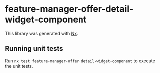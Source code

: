 # feature-manager-offer-detail-widget-component

This library was generated with [Nx](https://nx.dev).

## Running unit tests

Run `nx test feature-manager-offer-detail-widget-component` to execute the unit tests.
